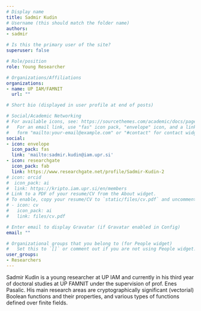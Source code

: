 ```yaml
---
# Display name
title: Sadmir Kudin
# Username (this should match the folder name)
authors:
- sadmir

# Is this the primary user of the site?
superuser: false

# Role/position
role: Young Researcher

# Organizations/Affiliations
organizations:
- name: UP IAM/FAMNIT
  url: ""

# Short bio (displayed in user profile at end of posts)

# Social/Academic Networking
# For available icons, see: https://sourcethemes.com/academic/docs/page-builder/#icons
#   For an email link, use "fas" icon pack, "envelope" icon, and a link in the
#   form "mailto:your-email@example.com" or "#contact" for contact widget.
social:
- icon: envelope
  icon_pack: fas
  link: 'mailto:sadmir.kudin@iam.upr.si'
- icon: researchgate
  icon_pack: fab
  link: https://www.researchgate.net/profile/Sadmir-Kudin-2
# icon: orcid
#  icon_pack: ai
#  link: https://kripto.iam.upr.si/en/members
# Link to a PDF of your resume/CV from the About widget.
# To enable, copy your resume/CV to `static/files/cv.pdf` and uncomment the lines below.
# - icon: cv
#   icon_pack: ai
#   link: files/cv.pdf

# Enter email to display Gravatar (if Gravatar enabled in Config)
email: ""

# Organizational groups that you belong to (for People widget)
#   Set this to `[]` or comment out if you are not using People widget.
user_groups:
- Researchers
---
```


Sadmir Kudin is a young researcher at UP IAM and currently in his third year of doctoral studies at UP FAMNIT under the supervision of prof. Enes Pasalic.  His main research areas are cryptographically significant (vectorial) Boolean functions and their properties, and various types of functions defined over finite fields.
